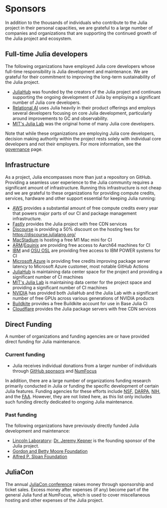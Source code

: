 # Sponsors

In addition to the thousands of individuals who contribute to the Julia project in their personal capacities, we are grateful to a large number of companies and organizations that are supporting the continued growth of the Julia project and ecosystem.

## Full-time Julia developers

The following organizations have employed Julia core developers whose full-time responsibility is Julia development and maintenance. We are grateful for their commitment to improving the long-term sustainability of the Julia project.

- [JuliaHub](https://juliahub.com/) was founded by the creators of the Julia project and continues supporting the ongoing development of Julia by employing a significant number of Julia core developers.
- [Relational AI](https://relational.ai/) uses Julia heavily in their product offerings and employs several developers focusing on core Julia development, particularly around improvements to GC and observability.
- [MIT's Julia Lab](https://julia.mit.edu/) was the original home of many Julia core developers.

Note that while these organizations are employing Julia core developers, decision making authority within the project rests solely with individual core developers and not their employers. For more information, see the <a href="/governance/">governance</a> page.

## Infrastructure

As a project, Julia encompasses more than just a repository on GitHub.
Providing a seamless user experience to the Julia community requires a
significant amount of infrastructure. Running this infrastructure is not
cheap and we are grateful to these organizations for providing compute
credits, services, hardware and other support essential for keeping Julia
running:

- [AWS](https://aws.amazon.com) provides a substantial amount of free compute credits every year that powers major parts of our CI and package management infrastructure.
- [Fastly](https://www.fastly.com/) provides the Julia project with free CDN services
- [Discourse](https://discourse.org/) is providing a 50% discount on the hosting fees for https://discourse.julialang.org/
- [MacStadium](https://www.macstadium.com/) is hosting a free M1 Mac mini for CI
- [ARM](https://www.arm.com/markets/computing-infrastructure/works-on-arm)/[Equinix](https://deploy.equinix.com/) are providing free access to Aarch64 machines for CI
- [IBM](www.ibm.com) and [OSU OSL](https://osuosl.org/) are providing free access to IBM POWER systems for CI
- [Microsoft Azure](https://azure.microsoft.com/) is providing free credits improving package server latency to Microsoft Azure customer, most notable GitHub Actions
- [JuliaHub](https://juliahub.com/) is maintaining data center space for the project and providing a significant number of CI machines
- [MIT's Julia Lab](https://julia.mit.edu/) is maintaining data center for the project space and providing a significant number of CI machines
- [NVIDIA](nvidia.com) has provided both JuliaHub and the Julia Lab with a significant number of free GPUs across various generations of NVIDIA products
- [Buildkite](https://buildkite.com) provides a free Buildkite account for use in Base Julia CI
- [Cloudflare](https://buildkite.com) provides the Julia package servers with free CDN services

## Direct Funding

A number of organizations and funding agencies are or have provided direct funding for Julia maintenance.

### Current funding

- Julia receives individual donations from a larger number of individuals through [GitHub sponsors](https://github.com/sponsors/JuliaLang) and [NumFocus](https://numfocus.org/project/julia)

In addition, there are a large number of organizations funding research primarily conducted in Julia or funding
the specific development of certain Julia features. Funding agencies for these efforts include [NSF](https://nsf.gov), [DARPA](https://www.darpa.mil/), [NIH](https://www.nih.gov/), and the [FAA](https://www.faa.gov/). However, they are not listed here, as this list only includes such funding directly dedicated to ongoing Julia maintenance.

### Past funding

The following organizations have previously directly funded Julia development and maintenance:

* [Lincoln Laboratory](https://www.ll.mit.edu): [Dr. Jeremy Kepner](https://www.mit.edu/~kepner/) is the founding sponsor of the Julia project.
* [Gordon and Betty Moore Foundation](https://www.moore.org/article-detail?newsUrlName=bringing-julia-from-beta-to-1.0-to-support-data-intensive-scientific-computing)
* [Alfred P. Sloan Foundation](https://sloan.org/grant-detail/7999)

## JuliaCon

The annual [JuliaCon conference](https://juliacon.org/) raises money through sponsorship and ticket sales. Excess money after expenses (if any) become part of the general Julia fund at NumFocus, which is used to cover miscellaneous hosting and other expenses of the Julia project.
